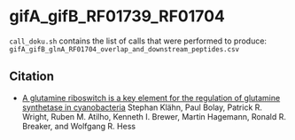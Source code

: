 # gifA_gifB_RF01739_RF01704

`call_doku.sh` contains the list of calls that were performed to produce:
`gifA_gifB_glnA_RF01704_overlap_and_downstream_peptides.csv`

## Citation
- [A glutamine riboswitch is a key element for the regulation of glutamine synthetase in cyanobacteria](http://dx.doi.org/10.1093/nar/gky709)
Stephan Klähn, Paul Bolay, Patrick R. Wright, Ruben M. Atilho, Kenneth I. Brewer, Martin Hagemann, Ronald R. Breaker, and Wolfgang R. Hess 
